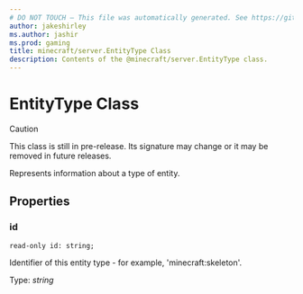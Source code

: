 ```yaml
---
# DO NOT TOUCH — This file was automatically generated. See https://github.com/mojang/minecraftapidocsgenerator to modify descriptions, examples, etc.
author: jakeshirley
ms.author: jashir
ms.prod: gaming
title: minecraft/server.EntityType Class
description: Contents of the @minecraft/server.EntityType class.
---
```

# EntityType Class

> [!CAUTION]
> This class is still in pre-release.  Its signature may change or it may be removed in future releases.

Represents information about a type of entity.

## Properties

### **id**
`read-only id: string;`

Identifier of this entity type - for example, 'minecraft:skeleton'.

Type: *string*
